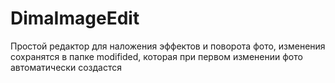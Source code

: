 # DimaImageEdit
Простой редактор для наложения эффектов и поворота фото, изменения сохранятся в папке modifided, которая при первом изменении фото автоматически создастся
